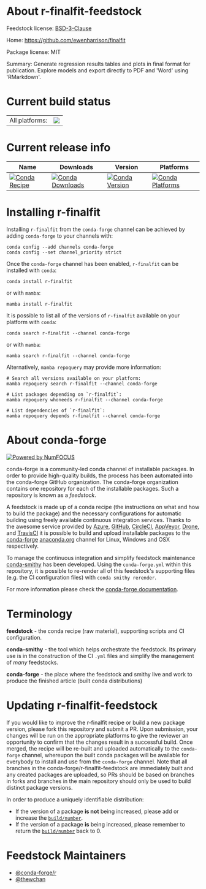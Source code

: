 About r-finalfit-feedstock
==========================

Feedstock license: [BSD-3-Clause](https://github.com/conda-forge/r-finalfit-feedstock/blob/main/LICENSE.txt)

Home: https://github.com/ewenharrison/finalfit

Package license: MIT

Summary: Generate regression results tables and plots in final format for publication. Explore models and export directly to PDF and 'Word' using 'RMarkdown'.

Current build status
====================


<table><tr><td>All platforms:</td>
    <td>
      <a href="https://dev.azure.com/conda-forge/feedstock-builds/_build/latest?definitionId=18112&branchName=main">
        <img src="https://dev.azure.com/conda-forge/feedstock-builds/_apis/build/status/r-finalfit-feedstock?branchName=main">
      </a>
    </td>
  </tr>
</table>

Current release info
====================

| Name | Downloads | Version | Platforms |
| --- | --- | --- | --- |
| [![Conda Recipe](https://img.shields.io/badge/recipe-r--finalfit-green.svg)](https://anaconda.org/conda-forge/r-finalfit) | [![Conda Downloads](https://img.shields.io/conda/dn/conda-forge/r-finalfit.svg)](https://anaconda.org/conda-forge/r-finalfit) | [![Conda Version](https://img.shields.io/conda/vn/conda-forge/r-finalfit.svg)](https://anaconda.org/conda-forge/r-finalfit) | [![Conda Platforms](https://img.shields.io/conda/pn/conda-forge/r-finalfit.svg)](https://anaconda.org/conda-forge/r-finalfit) |

Installing r-finalfit
=====================

Installing `r-finalfit` from the `conda-forge` channel can be achieved by adding `conda-forge` to your channels with:

```
conda config --add channels conda-forge
conda config --set channel_priority strict
```

Once the `conda-forge` channel has been enabled, `r-finalfit` can be installed with `conda`:

```
conda install r-finalfit
```

or with `mamba`:

```
mamba install r-finalfit
```

It is possible to list all of the versions of `r-finalfit` available on your platform with `conda`:

```
conda search r-finalfit --channel conda-forge
```

or with `mamba`:

```
mamba search r-finalfit --channel conda-forge
```

Alternatively, `mamba repoquery` may provide more information:

```
# Search all versions available on your platform:
mamba repoquery search r-finalfit --channel conda-forge

# List packages depending on `r-finalfit`:
mamba repoquery whoneeds r-finalfit --channel conda-forge

# List dependencies of `r-finalfit`:
mamba repoquery depends r-finalfit --channel conda-forge
```


About conda-forge
=================

[![Powered by
NumFOCUS](https://img.shields.io/badge/powered%20by-NumFOCUS-orange.svg?style=flat&colorA=E1523D&colorB=007D8A)](https://numfocus.org)

conda-forge is a community-led conda channel of installable packages.
In order to provide high-quality builds, the process has been automated into the
conda-forge GitHub organization. The conda-forge organization contains one repository
for each of the installable packages. Such a repository is known as a *feedstock*.

A feedstock is made up of a conda recipe (the instructions on what and how to build
the package) and the necessary configurations for automatic building using freely
available continuous integration services. Thanks to the awesome service provided by
[Azure](https://azure.microsoft.com/en-us/services/devops/), [GitHub](https://github.com/),
[CircleCI](https://circleci.com/), [AppVeyor](https://www.appveyor.com/),
[Drone](https://cloud.drone.io/welcome), and [TravisCI](https://travis-ci.com/)
it is possible to build and upload installable packages to the
[conda-forge](https://anaconda.org/conda-forge) [anaconda.org](https://anaconda.org/)
channel for Linux, Windows and OSX respectively.

To manage the continuous integration and simplify feedstock maintenance
[conda-smithy](https://github.com/conda-forge/conda-smithy) has been developed.
Using the ``conda-forge.yml`` within this repository, it is possible to re-render all of
this feedstock's supporting files (e.g. the CI configuration files) with ``conda smithy rerender``.

For more information please check the [conda-forge documentation](https://conda-forge.org/docs/).

Terminology
===========

**feedstock** - the conda recipe (raw material), supporting scripts and CI configuration.

**conda-smithy** - the tool which helps orchestrate the feedstock.
                   Its primary use is in the construction of the CI ``.yml`` files
                   and simplify the management of *many* feedstocks.

**conda-forge** - the place where the feedstock and smithy live and work to
                  produce the finished article (built conda distributions)


Updating r-finalfit-feedstock
=============================

If you would like to improve the r-finalfit recipe or build a new
package version, please fork this repository and submit a PR. Upon submission,
your changes will be run on the appropriate platforms to give the reviewer an
opportunity to confirm that the changes result in a successful build. Once
merged, the recipe will be re-built and uploaded automatically to the
`conda-forge` channel, whereupon the built conda packages will be available for
everybody to install and use from the `conda-forge` channel.
Note that all branches in the conda-forge/r-finalfit-feedstock are
immediately built and any created packages are uploaded, so PRs should be based
on branches in forks and branches in the main repository should only be used to
build distinct package versions.

In order to produce a uniquely identifiable distribution:
 * If the version of a package **is not** being increased, please add or increase
   the [``build/number``](https://docs.conda.io/projects/conda-build/en/latest/resources/define-metadata.html#build-number-and-string).
 * If the version of a package **is** being increased, please remember to return
   the [``build/number``](https://docs.conda.io/projects/conda-build/en/latest/resources/define-metadata.html#build-number-and-string)
   back to 0.

Feedstock Maintainers
=====================

* [@conda-forge/r](https://github.com/conda-forge/r/)
* [@thewchan](https://github.com/thewchan/)

